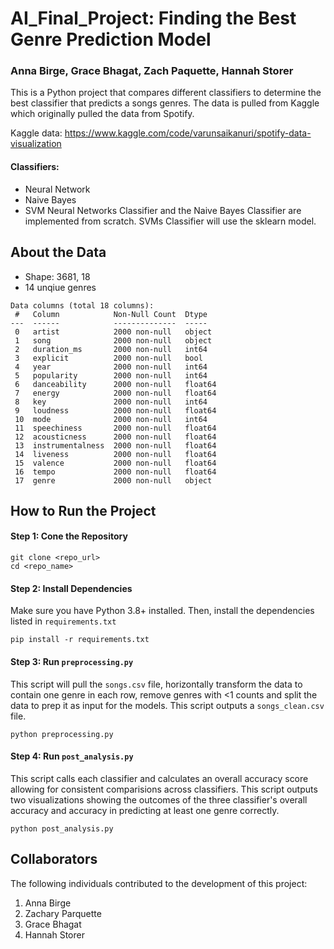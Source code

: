 # AI_Final_Project: Finding the Best Genre Prediction Model
### Anna Birge, Grace Bhagat, Zach Paquette, Hannah Storer

This is a Python project that compares different classifiers to determine the best classifier that predicts a songs genres. The data is pulled from Kaggle which originally pulled the data from Spotify.

Kaggle data: https://www.kaggle.com/code/varunsaikanuri/spotify-data-visualization

#### Classifiers: 
  - Neural Network
  - Naive Bayes
  - SVM
Neural Networks Classifier and the Naive Bayes Classifier are implemented from scratch. SVMs Classifier will use the sklearn model.


## About the Data
 - Shape: 3681, 18
 - 14 unqiue genres
```
Data columns (total 18 columns):
 #   Column            Non-Null Count  Dtype  
---  ------            --------------  -----  
 0   artist            2000 non-null   object 
 1   song              2000 non-null   object 
 2   duration_ms       2000 non-null   int64  
 3   explicit          2000 non-null   bool   
 4   year              2000 non-null   int64  
 5   popularity        2000 non-null   int64  
 6   danceability      2000 non-null   float64
 7   energy            2000 non-null   float64
 8   key               2000 non-null   int64  
 9   loudness          2000 non-null   float64
 10  mode              2000 non-null   int64  
 11  speechiness       2000 non-null   float64
 12  acousticness      2000 non-null   float64
 13  instrumentalness  2000 non-null   float64
 14  liveness          2000 non-null   float64
 15  valence           2000 non-null   float64
 16  tempo             2000 non-null   float64
 17  genre             2000 non-null   object 
```

## How to Run the Project
#### Step 1: Cone the Repository
```
git clone <repo_url>
cd <repo_name>
```

#### Step 2: Install Dependencies
Make sure you have Python 3.8+ installed. Then, install the dependencies listed in ```requirements.txt```
```
pip install -r requirements.txt
```

#### Step 3: Run ```preprocessing.py```
This script will pull the ```songs.csv``` file, horizontally transform the data to contain one genre in each row, remove genres with <1 counts and split the data to prep it as input for the models. This script outputs a ```songs_clean.csv``` file.
```
python preprocessing.py
```

#### Step 4: Run ```post_analysis.py```
This script calls each classifier and calculates an overall accuracy score allowing for consistent comparisions across classifiers. This script outputs two visualizations showing the outcomes of the three classifier's overall accuracy and accuracy in predicting at least one genre correctly.
```
python post_analysis.py
```


## Collaborators
The following individuals contributed to the development of this project:
1. Anna Birge
2. Zachary Parquette
3. Grace Bhagat
4. Hannah Storer
